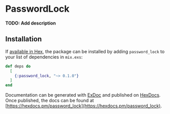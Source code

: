 # PasswordLock

**TODO: Add description**

## Installation

If [available in Hex](https://hex.pm/docs/publish), the package can be installed
by adding `password_lock` to your list of dependencies in `mix.exs`:

```elixir
def deps do
  [
    {:password_lock, "~> 0.1.0"}
  ]
end
```

Documentation can be generated with [ExDoc](https://github.com/elixir-lang/ex_doc)
and published on [HexDocs](https://hexdocs.pm). Once published, the docs can
be found at [https://hexdocs.pm/password_lock](https://hexdocs.pm/password_lock).

